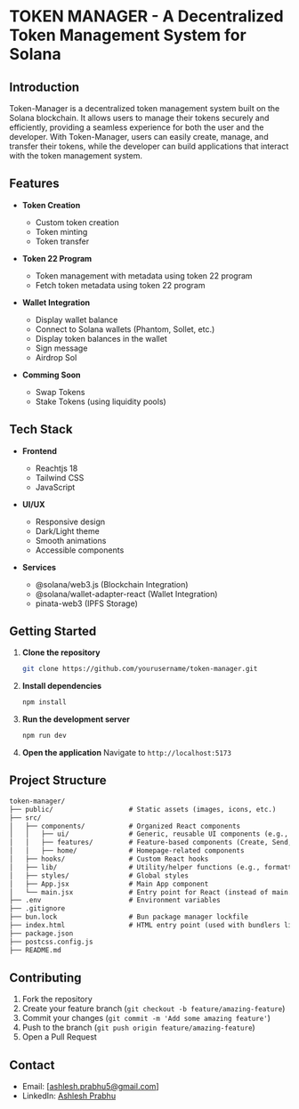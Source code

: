 # TOKEN MANAGER  -   A Decentralized Token Management System for Solana

## Introduction

Token-Manager is a decentralized token management system built on the Solana blockchain. It allows users to manage their tokens securely and efficiently, providing a seamless experience for both the user and the developer.
With Token-Manager, users can easily create, manage, and transfer their tokens, while the developer can build applications that interact with the token management system.

## Features

- **Token Creation**
  - Custom token creation
  - Token minting
  - Token transfer

- **Token 22 Program**
  - Token management with metadata using token 22 program
  - Fetch token metadata using token 22 program

- **Wallet Integration**
  - Display wallet balance
  - Connect to Solana wallets (Phantom, Sollet, etc.)
  - Display token balances in the wallet
  - Sign message
  - Airdrop Sol

- **Comming Soon**
  - Swap Tokens
  - Stake Tokens (using liquidity pools)

## Tech Stack

- **Frontend**
  - Reachtjs 18
  - Tailwind CSS
  - JavaScript

- **UI/UX**
  - Responsive design
  - Dark/Light theme
  - Smooth animations
  - Accessible components

- **Services**
  - @solana/web3.js (Blockchain Integration)
  - @solana/wallet-adapter-react (Wallet Integration)
  - pinata-web3 (IPFS Storage)

## Getting Started

1. **Clone the repository**

    ```bash
    git clone https://github.com/yourusername/token-manager.git
    ```

2. **Install dependencies**

    ```bash
    npm install
    ```

3. **Run the development server**

    ```bash
    npm run dev
    ```

4. **Open the application**
    Navigate to `http://localhost:5173`

## Project Structure

``` md
token-manager/
├── public/                   # Static assets (images, icons, etc.)
├── src/
│   ├── components/           # Organized React components
│   │   ├── ui/               # Generic, reusable UI components (e.g., Navbar, Footer)
│   │   ├── features/         # Feature-based components (Create, Send, Manage Tokens)
│   │   ├── home/             # Homepage-related components
│   ├── hooks/                # Custom React hooks
│   ├── lib/                  # Utility/helper functions (e.g., formatters, API logic)
│   ├── styles/               # Global styles
│   ├── App.jsx               # Main App component
│   └── main.jsx              # Entry point for React (instead of main.js in root)
├── .env                      # Environment variables
├── .gitignore
├── bun.lock                  # Bun package manager lockfile
├── index.html                # HTML entry point (used with bundlers like Vite)
├── package.json
├── postcss.config.js
├── README.md

```

## Contributing

1. Fork the repository
2. Create your feature branch (`git checkout -b feature/amazing-feature`)
3. Commit your changes (`git commit -m 'Add some amazing feature'`)
4. Push to the branch (`git push origin feature/amazing-feature`)
5. Open a Pull Request

## Contact

- Email: [ashlesh.prabhu5@gmail.com]
- LinkedIn: [Ashlesh Prabhu](https://www.linkedin.com/in/ashlesh-prabhu-bb457b312/)
